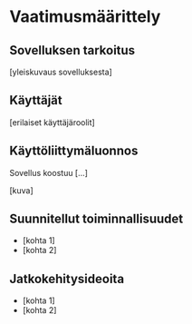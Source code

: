 # Vaatimusmäärittely

## Sovelluksen tarkoitus

[yleiskuvaus sovelluksesta]

## Käyttäjät

[erilaiset käyttäjäroolit]

## Käyttöliittymäluonnos

Sovellus koostuu [...]

[kuva]

## Suunnitellut toiminnallisuudet

- [kohta 1]
- [kohta 2]

## Jatkokehitysideoita

- [kohta 1]
- [kohta 2]
